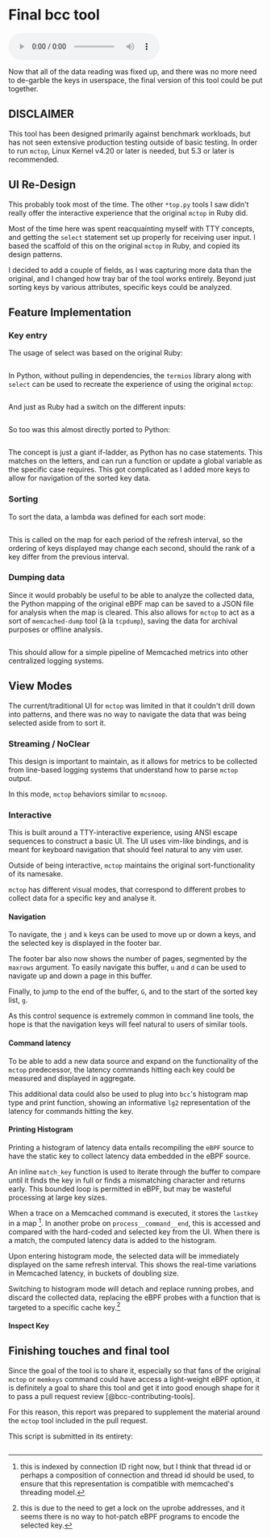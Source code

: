# Final bcc tool
<audio controls="1"> <source src="audio/mp3/00800-mctop-final-tool.md.plain.mp3" type="audio/mpeg"></source> </audio>

Now that all of the data reading was fixed up, and there was no more need to
de-garble the keys in userspace, the final version of this tool could be
put together.

## DISCLAIMER

This tool has been designed primarily against benchmark workloads, but has not
seen extensive production testing outside of basic testing. In order to run
`mctop`, Linux Kernel v4.20 or later is needed, but 5.3 or later is
recommended.

## UI Re-Design

This probably took most of the time. The other `*top.py` tools I saw didn't
really offer the interactive experience that the original `mctop` in Ruby did.

Most of the time here was spent reacquainting myself with TTY concepts, and
getting the `select` statement set up properly for receiving user input. I
based the scaffold of this on the original `mctop` in Ruby, and copied its
design patterns.

I decided to add a couple of fields, as I was capturing more data than the
original, and I changed how tray bar of the tool works entirely. Beyond just
sorting keys by various attributes, specific keys could be analyzed.

## Feature Implementation

### Key entry

The usage of select was based on the original Ruby:

```{.ruby include=src/mctop/lib/ui.rb startLine=152 endLine=169}
```

In Python, without pulling in dependencies, the `termios` library  along with
`select` can be used to recreate the experience of using the original `mctop`:

```{.python include=src/bcc/tools/mctop.py  startLine=166 endLine=171}
```

And just as Ruby had a switch on the different inputs:

```{.ruby include=src/mctop/bin/mctop startLine=36 endLine=62}
```

So too was this almost directly ported to Python:

```{.python include=src/bcc/tools/mctop.py  startLine=172 endLine=194}
```

The concept is just a giant if-ladder, as Python has no case statements. This
matches on the letters, and can run a function or update a global variable as
the specific case requires. This got complicated as I added more keys to allow
for navigation of the sorted key data.

### Sorting

To sort the data, a lambda was defined for each sort mode:

```{.python include=src/bcc/tools/mctop.py  startLine=144 endLine=163}
```

This is called on the map for each period of the refresh interval, so the
ordering of keys displayed may change each second, should the rank of a key
differ from the previous interval.

### Dumping data

Since it would probably be useful to be able to analyze the collected data,
the Python mapping of the original eBPF map can be saved to a JSON file for
analysis when the map is cleared. This also allows for `mctop` to act as a sort
of `memcached-dump` tool (à la `tcpdump`), saving the data for archival purposes
or offline analysis.

```{.python include=src/bcc/tools/mctop.py  startLine=196 endLine=206}
```

This should allow for a simple pipeline of Memcached metrics into other
centralized logging systems.

## View Modes

The current/traditional UI for `mctop` was limited in that it couldn't drill
down into patterns, and there was no way to navigate the data that was being
selected aside from to sort it.

### Streaming / NoClear

This design is important to maintain, as it allows for metrics to be collected
from line-based logging systems that understand how to parse `mctop` output.

In this mode, `mctop` behaviors similar to `mcsnoop`.

### Interactive

This is built around a TTY-interactive experience, using ANSI escape
sequences to construct a basic UI. The UI uses vim-like bindings, and is meant
for keyboard navigation that should feel natural to any vim user.

Outside of being interactive, `mctop` maintains the original sort-functionality
of its namesake.

`mctop` has different visual modes, that correspond to different probes to
collect data for a specific key and analyse it.

#### Navigation

To navigate, the `j` and `k` keys can be used to move up or down a keys, and
the selected key is displayed in the footer bar.

The footer bar also now shows the number of pages, segmented by the `maxrows`
argument. To easily navigate this buffer, `u` and `d` can be used to navigate
up and down a page in this buffer.

Finally, to jump to the end of the buffer, `G`, and to the start of the sorted
 key list, `g`. 

As this control sequence is extremely common in command line tools, the hope is
that the navigation keys will feel natural to users of similar tools.

#### Command latency

To be able to add a new data source and expand on the functionality of the
`mctop` predecessor, the latency commands hitting each key could be measured
and displayed in aggregate.

This additional data could also be used to plug into `bcc`'s histogram map type
and print function, showing an informative `lg2` representation of the latency
for commands hitting the key.

#### Printing Histogram

Printing a histogram of latency data entails recompiling the `eBPF` source to
have the static key to collect latency data embedded in the eBPF source.

An inline `match_key` function is used to iterate through the buffer to compare
until it finds the key in full or finds a mismatching character and returns
early. This bounded loop is permitted in eBPF, but may be wasteful processing
at large key sizes.

When a trace on a Memcached command is executed, it stores the `lastkey` in a
map [^12]. In another probe on `process__command__end`, this is accessed and
compared with the hard-coded and selected key from the UI. When there is a
match, the computed latency data is added to the histogram.

Upon entering histogram mode, the selected data will be immediately
displayed on the same refresh interval. This shows the real-time
variations in Memcached latency, in buckets of doubling size.

Switching to histogram mode will detach and replace running probes, and discard
the collected data, replacing the eBPF probes with a function that is targeted
to a specific cache key.[^13]

#### Inspect Key

## Finishing touches and final tool

Since the goal of the tool is to share it, especially so that fans of the
original `mctop` or `memkeys` command could have access a light-weight eBPF
option, it is definitely a goal to share this tool and get it into good enough
shape for it to pass a pull request review [@bcc-contributing-tools].

For this reason, this report was prepared to supplement the material around the
`mctop` tool included in the pull request.

This script is submitted in its entirety:

```{.python include=src/bcc/tools/mctop.py}
```

[^12]: this is indexed by connection ID right now, but I think that thread id
       or perhaps a composition of connection and thread id should be used, to
       ensure that this representation is compatible with memcached's threading
       model.
[^13]: this is due to the need to get a lock on the uprobe addresses, and it
       seems there is no way to hot-patch eBPF programs to encode the selected
       key.
